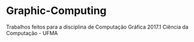 # Graphic-Computing

Trabalhos feitos para a disciplina de Computação Gráfica
2017.1
Ciência da Computação - UFMA
